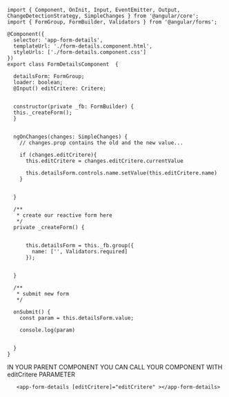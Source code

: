     import { Component, OnInit, Input, EventEmitter, Output, ChangeDetectionStrategy, SimpleChanges } from '@angular/core';
    import { FormGroup, FormBuilder, Validators } from '@angular/forms';

    @Component({
      selector: 'app-form-details',
      templateUrl: './form-details.component.html',
      styleUrls: ['./form-details.component.css']
    })
    export class FormDetailsComponent  {

      detailsForm: FormGroup;
      loader: boolean;
      @Input() editCritere: Critere;


      constructor(private _fb: FormBuilder) { 
      this._createForm(); 
      }


      ngOnChanges(changes: SimpleChanges) {
        // changes.prop contains the old and the new value...

        if (changes.editCritere){
          this.editCritere = changes.editCritere.currentValue

          this.detailsForm.controls.name.setValue(this.editCritere.name)
        }


      }

      /**
       * create our reactive form here
       */
      private _createForm() {


          this.detailsForm = this._fb.group({
            name: ['', Validators.required]
          });


      }

      /**
       * submit new form
       */

      onSubmit() {
        const param = this.detailsForm.value;

        console.log(param)


      }
    }



IN YOUR PARENT COMPONENT YOU CAN CALL YOUR COMPONENT WITH editCritere PARAMETER
       
       
       <app-form-details [editCritere]="editCritere" ></app-form-details>

  
